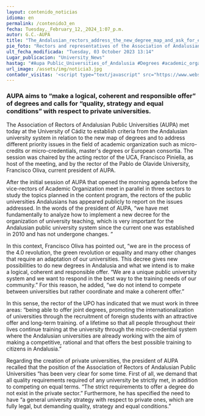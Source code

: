 ```yaml
---
layout: contenido_noticias
idioma: en
permalink: /contenido3_en
fecha: Tuesday,_February_12,_2024_1:07_p.m.
autor: G.C.-AUPA
title: "The_Andalusian_rectors_address_the_new_degree_map_and_ask_for_equality_with_respect_to_private_universities"
pie_foto: "Rectors and representatives of the Association of Andalusian Public Universities (AUPA)"
ult_fecha_modificada: "Tuesday, 03 October 2023 13:14"
Lugar_publicacion: "University_News"
hastag: "#Aupa Public_Universities_of_Andalusia #Degrees #academic_organization #private_universities"
url_image: /assets/img/noticia3.jpg
contador_visitas: '<script type="text/javascript" src="https://www.websitegoodies.com/counter.php?id=75448&color=%231253bd"></script>'
---
```


### AUPA aims to “make a logical, coherent and responsible offer” of degrees and calls for “quality, strategy and equal conditions” with respect to private universities.

The Association of Rectors of Andalusian Public Universities (AUPA) met today at the University of Cádiz to establish criteria from the Andalusian university system in relation to the new map of degrees and to address different priority issues in the field of academic organization such as micro-credits or micro-credentials, master's degrees or European consortia. The session was chaired by the acting rector of the UCA, Francisco Piniella, as host of the meeting, and by the rector of the Pablo de Olavide University, Francisco Oliva, current president of AUPA.

After the initial session of AUPA that opened the morning agenda before the vice-rectors of Academic Organization meet in parallel in three sectors to study the topics planned in the content program, the rectors of the public universities Andalusians has appeared publicly to report on the issues addressed. In the words of the president of AUPA, “we have met fundamentally to analyze how to implement a new decree for the organization of university teaching, which is very important for the Andalusian public university system since the current one was established in 2010 and has not undergone changes. ”

In this context, Francisco Oliva has pointed out, “we are in the process of the 4.0 revolution, the green revolution or equality and many other changes that require an adaptation of our universities. This decree gives new possibilities to do new degrees in Andalusia and what we intend is to make a logical, coherent and responsible offer. “We are a unique public university system and we want to respond in the best way to the training needs of our community.” For this reason, he added, “we do not intend to compete between universities but rather coordinate and make a coherent offer.”

In this sense, the rector of the UPO has indicated that we must work in three areas: “being able to offer joint degrees, promoting the internationalization of universities through the recruitment of foreign students with an attractive offer and long-term training. of a lifetime so that all people throughout their lives continue training at the university through the micro-credential system where the Andalusian universities are already working with the aim of making a competitive, rational and that offers the best possible training to citizens in Andalusia.”

Regarding the creation of private universities, the president of AUPA recalled that the position of the Association of Rectors of Andalusian Public Universities “has been very clear for some time. First of all, we demand that all quality requirements required of any university be strictly met, in addition to competing on equal terms. “The strict requirements to offer a degree do not exist in the private sector.” Furthermore, he has specified the need to have “a general university strategy with respect to private ones, which are fully legal, but demanding quality, strategy and equal conditions.”